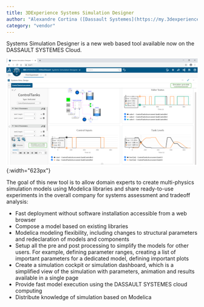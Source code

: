 ```yaml
---
title: 3DExperience Systems Simulation Designer
author: "Alexandre Cortina ([Dassault Systemes](https://my.3dexperience.3ds.com/welcome/))"
category: "vendor"
---
```


Systems Simulation Designer is a new web based tool available now on the DASSAULT SYSTEMES Cloud.


![3DExperience Systems Simulation Designer](DS_SystemSimulationDesigner.png){:width="623px"}

The goal of this new tool is to allow domain experts to create multi-physics simulation models using Modelica libraries and share ready-to-use experiments in the overall company for systems assessment and tradeoff analysis:
* Fast deployment without software installation accessible from a web browser
* Compose a model based on existing libraries
* Modelica modeling flexibility, including changes to structural parameters and redeclaration of models and components
* Setup all the pre and post processing to simplify the models for other users. For example, defining parameter ranges, creating a list of important parameters for a dedicated model, defining important plots
* Create a simulation cockpit or simulation dashboard, which is a simplified view of the simulation with parameters, animation and results available in a single page
* Provide fast model execution  using the DASSAULT SYSTEMES cloud computing
* Distribute knowledge of simulation based on Modelica

